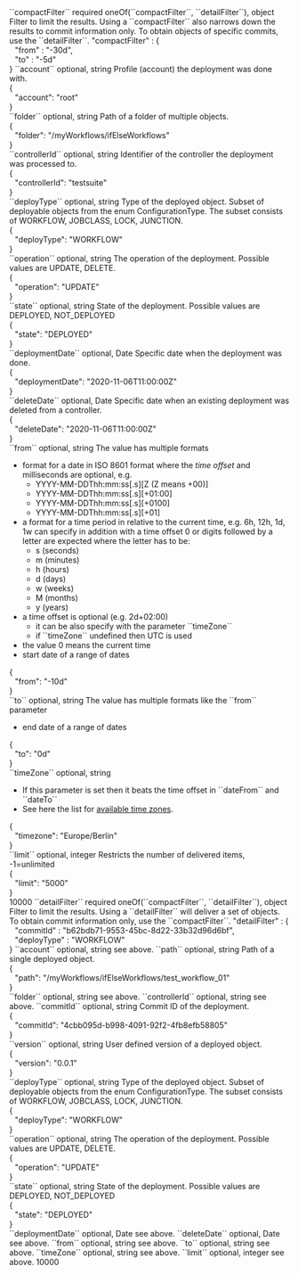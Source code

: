 <tr>
<td>``compactFilter``</td>
<td>required oneOf(``compactFilter``, ``detailFilter``), object</td>
<td>Filter to limit the results. Using a ``compactFilter`` also narrows down the results to commit information only. To obtain objects of specific commits, use the ``detailFilter``. </td>
<td>"compactFilter" : {
<div style="padding-left:10px;">"from" : "-30d",</div>
<div style="padding-left:10px;">"to" : "-5d"</div>
}</td>
<td></td>
</tr>
<tr>
<td style="padding-left:20px;">``account``</td>
<td>optional, string</td>
<td>Profile (account) the deployment was done with.</td>
<td>
  <div>{</div>
  <div style="padding-left:10px;">"account": "root"</div>
  <div>}</div>
</td>
<td></td>
</tr>
<tr>
<td style="padding-left:20px;">``folder``</td>
<td>optional, string</td>
<td>Path of a folder of multiple objects.</td>
<td>
  <div>{</div>
  <div style="padding-left:10px;">"folder": "/myWorkflows/ifElseWorkflows"</div>
  <div>}</div>
</td>
<td></td>
</tr>
<tr>
<td style="padding-left:20px;">``controllerId``</td>
<td>optional, string</td>
<td>Identifier of the controller the deployment was processed to.</td>
<td>
  <div>{</div>
  <div style="padding-left:10px;">"controllerId": "testsuite"</div>
  <div>}</div>
</td>
<td></td>
</tr>
<tr>
<td style="padding-left:20px;">``deployType``</td>
<td>optional, string</td>
<td>Type of the deployed object. Subset of deployable objects from the enum ConfigurationType. The subset consists of WORKFLOW, JOBCLASS, LOCK, JUNCTION.</td>
<td>
  <div>{</div>
  <div style="padding-left:10px;">"deployType": "WORKFLOW"</div>
  <div>}</div>
</td>
<td></td>
</tr>
<tr>
<td style="padding-left:20px;">``operation``</td>
<td>optional, string</td>
<td>The operation of the deployment. Possible values are UPDATE, DELETE.</td>
<td>
  <div>{</div>
  <div style="padding-left:10px;">"operation": "UPDATE"</div>
  <div>}</div>
</td>
<td></td>
</tr>
<tr>
<td style="padding-left:20px;">``state``</td>
<td>optional, string</td>
<td>State of the deployment. Possible values are DEPLOYED, NOT_DEPLOYED</td>
<td>
  <div>{</div>
  <div style="padding-left:10px;">"state": "DEPLOYED"</div>
  <div>}</div>
</td>
<td></td>
</tr>
<tr>
<td style="padding-left:20px;">``deploymentDate``</td>
<td>optional, Date</td>
<td>Specific date when the deployment was done.</td>
<td>
  <div>{</div>
  <div style="padding-left:10px;">"deploymentDate": "2020-11-06T11:00:00Z"</div>
  <div>}</div>
</td>
<td></td>
</tr>
<tr>
<td style="padding-left:20px;">``deleteDate``</td>
<td>optional, Date</td>
<td>Specific date when an existing deployment was deleted from a controller.</td>
<td>
  <div>{</div>
  <div style="padding-left:10px;">"deleteDate": "2020-11-06T11:00:00Z"</div>
  <div>}</div>
</td>
<td></td>
</tr>
<tr>
<td style="padding-left:20px;">``from``</td>
<td>optional, string</td>
<td>The value has multiple formats
    <ul>
    <li>format for a date in ISO 8601 format where the <i>time offset</i> and milliseconds are optional, e.g.
      <ul>
        <li>YYYY-MM-DDThh:mm:ss[.s][Z (Z means +00)]</li>
        <li>YYYY-MM-DDThh:mm:ss[.s][+01:00]</li>
        <li>YYYY-MM-DDThh:mm:ss[.s][+0100]</li>
        <li>YYYY-MM-DDThh:mm:ss[.s][+01]</li>
      </ul>
    </li>
    <li>a format for a time period in relative to the current time, e.g. 6h, 12h, 1d, 1w can specify in addition with a time offset 0 or digits followed by a letter are expected where the letter has to be:
      <ul>
        <li>s (seconds)</li>
        <li>m (minutes)</li>
        <li>h (hours)</li>
        <li>d (days)</li>
        <li>w (weeks)</li>
        <li>M (months)</li>
        <li>y (years)</li>
      </ul>
    </li>
    <li>a time offset is optional (e.g. 2d+02:00)
      <ul>
        <li>it can be also specify with the parameter ``timeZone``</li>
        <li>if ``timeZone`` undefined then UTC is used</li>
      </ul>
    </li>
    <li>the value 0 means the current time</li>
    <li>start date of a range of dates</li>
    </ul>
</td>
<td>
  <div>{</div>
  <div style="padding-left:10px;">"from": "-10d"</div>
  <div>}</div>
</td>
<td></td>
</tr>
<tr>
<td style="padding-left:20px;">``to``</td>
<td>optional, string</td>
<td>The value has multiple formats like the ``from`` parameter
  <ul>
    <li>end date of a range of dates</li>
  </ul>
</td>
<td>
  <div>{</div>
  <div style="padding-left:10px;">"to": "0d"</div>
  <div>}</div>
</td>
<td></td>
</tr>
<tr>
<td style="padding-left:20px;">``timeZone``</td>
<td>optional, string</td>
<td>
  <ul>
    <li>If this parameter is set then it beats the time offset in ``dateFrom`` and ``dateTo``</li>
    <li>See here the list for <a href="https://en.wikipedia.org/wiki/List_of_tz_database_time_zones" target="wiki">available time zones</a>.</li>
  </ul>
</td>
<td>
  <div>{</div>
  <div style="padding-left:10px;">"timezone": "Europe/Berlin"</div>
  <div>}</div>
</td>
<td></td>
</tr>
</tr>
<tr>
<td style="padding-left:20px;">``limit``</td>
<td>optional, integer</td>
<td>Restricts the number of delivered items, -1=unlimited</td>
<td>
  <div>{</div>
  <div style="padding-left:10px;">"limit": "5000"</div>
  <div>}</div>
</td>
<td>10000</td>
</tr>    
<tr>
<td>``detailFilter``</td>
<td>required oneOf(``compactFilter``, ``detailFilter``), object</td>
<td>Filter to limit the results. Using a ``detailFilter`` will deliver a set of objects. To obtain commit information only, use the ``compactFilter``. </td>
<td>"detailFilter" : {
<div style="padding-left:10px;">"commitId" : "b62bdb71-9553-45bc-8d22-33b32d96d6bf",</div>
<div style="padding-left:10px;">"deployType" : "WORKFLOW"</div>
}</td>
<td></td>
</tr>
<tr>
<td style="padding-left:20px;">``account``</td>
<td>optional, string</td>
<td>see above.</td>
<td></td>
<td></td>
</tr>
<tr>
<td style="padding-left:20px;">``path``</td>
<td>optional, string</td>
<td>Path of a single deployed object.</td>
<td>
  <div>{</div>
  <div style="padding-left:10px;">"path": "/myWorkflows/ifElseWorkflows/test_workflow_01"</div>
  <div>}</div>
</td>
<td></td>
</tr>
<tr>
<td style="padding-left:20px;">``folder``</td>
<td>optional, string</td>
<td>see above.</td>
<td></td>
<td></td>
</tr>
<tr>
<td style="padding-left:20px;">``controllerId``</td>
<td>optional, string</td>
<td>see above.</td>
<td></td>
<td></td>
</tr>
<tr>
<td style="padding-left:20px;">``commitId``</td>
<td>optional, string</td>
<td>Commit ID of the deployment.</td>
<td>
  <div>{</div>
  <div style="padding-left:10px;">"commitId": "4cbb095d-b998-4091-92f2-4fb8efb58805"</div>
  <div>}</div>
</td>
<td></td>
</tr>
<tr>
<td style="padding-left:20px;">``version``</td>
<td>optional, string</td>
<td>User defined version of a deployed object.</td>
<td>
  <div>{</div>
  <div style="padding-left:10px;">"version": "0.0.1"</div>
  <div>}</div>
</td>
<td></td>
</tr>
<tr>
<td style="padding-left:20px;">``deployType``</td>
<td>optional, string</td>
<td>Type of the deployed object. Subset of deployable objects from the enum ConfigurationType. The subset consists of WORKFLOW, JOBCLASS, LOCK, JUNCTION.</td>
<td>
  <div>{</div>
  <div style="padding-left:10px;">"deployType": "WORKFLOW"</div>
  <div>}</div>
</td>
<td></td>
</tr>
<tr>
<td style="padding-left:20px;">``operation``</td>
<td>optional, string</td>
<td>The operation of the deployment. Possible values are UPDATE, DELETE.</td>
<td>
  <div>{</div>
  <div style="padding-left:10px;">"operation": "UPDATE"</div>
  <div>}</div>
</td>
<td></td>
</tr>
<tr>
<td style="padding-left:20px;">``state``</td>
<td>optional, string</td>
<td>State of the deployment. Possible values are DEPLOYED, NOT_DEPLOYED</td>
<td>
  <div>{</div>
  <div style="padding-left:10px;">"state": "DEPLOYED"</div>
  <div>}</div>
</td>
<td></td>
</tr>
<tr>
<td style="padding-left:20px;">``deploymentDate``</td>
<td>optional, Date</td>
<td>see above.</td>
<td></td>
<td></td>
</tr>
<tr>
<td style="padding-left:20px;">``deleteDate``</td>
<td>optional, Date</td>
<td>see above.</td>
<td></td>
<td></td>
</tr>
<tr>
<td style="padding-left:20px;">``from``</td>
<td>optional, string</td>
<td>see above.</td>
<td></td>
<td></td>
</tr>
<tr>
<td style="padding-left:20px;">``to``</td>
<td>optional, string</td>
<td>see above.</td>
<td></td>
<td></td>
</tr>
<tr>
<td style="padding-left:20px;">``timeZone``</td>
<td>optional, string</td>
<td>see above.</td>
<td></td>
<td></td>
</tr>
</tr>
<tr>
<td style="padding-left:20px;">``limit``</td>
<td>optional, integer</td>
<td>see above.</td>
<td></td>
<td>10000</td>
</tr>